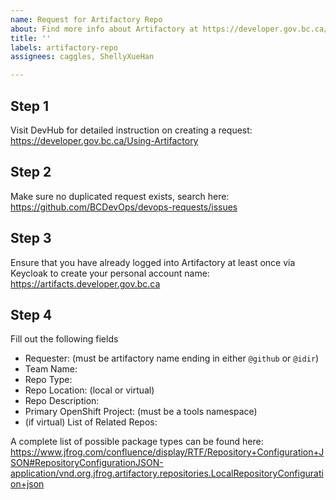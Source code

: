 ```yaml
---
name: Request for Artifactory Repo
about: Find more info about Artifactory at https://developer.gov.bc.ca/Using-Artifactory and in the #devops-artifactory channel on RC.
title: ''
labels: artifactory-repo
assignees: caggles, ShellyXueHan

---
```


## Step 1
Visit DevHub for detailed instruction on creating a request:
https://developer.gov.bc.ca/Using-Artifactory


## Step 2
Make sure no duplicated request exists, search here:
https://github.com/BCDevOps/devops-requests/issues


## Step 3
Ensure that you have already logged into Artifactory at least once via Keycloak to create your personal account name:
https://artifacts.developer.gov.bc.ca

## Step 4
Fill out the following fields

* Requester: (must be artifactory name ending in either `@github` or `@idir`)
* Team Name:
* Repo Type:
* Repo Location: (local or virtual)
* Repo Description:
* Primary OpenShift Project: (must be a tools namespace)
* (if virtual) List of Related Repos:

A complete list of possible package types can be found here: https://www.jfrog.com/confluence/display/RTF/Repository+Configuration+JSON#RepositoryConfigurationJSON-application/vnd.org.jfrog.artifactory.repositories.LocalRepositoryConfiguration+json
